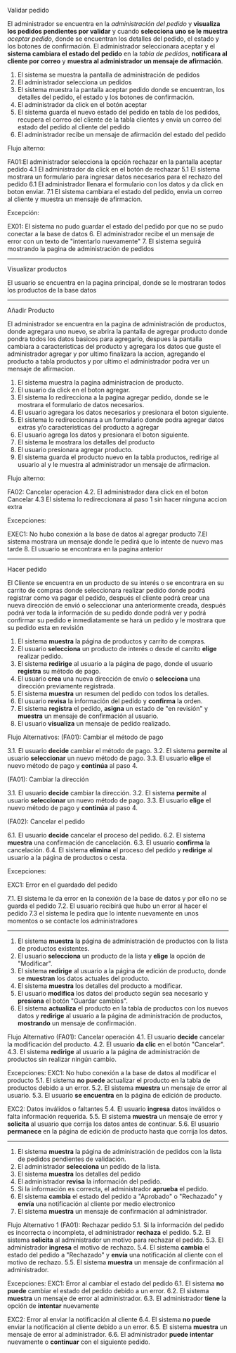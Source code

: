 Validar pedido

El administrador se encuentra en la *administración del pedido* y **visualiza los pedidos pendientes por validar** y cuando **selecciona uno se le muestra** *aceptar pedido*, donde se encuentran los detalles del pedido, el estado y los botones de confirmación. El administrador seleccionara aceptar y el **sistema cambiara el estado del pedido** en la *tabla de pedidos*, **notificara al cliente por correo** y **muestra al administrador un mensaje de afirmación**.

1. El sistema se muestra la pantalla de administración de pedidos
2. El administrador selecciona un pedidos
3. El sistema muestra la pantalla aceptar pedido donde se encuentran, los detalles del pedido, el estado y los botones de confirmación.
4. El administrador da click en el botón aceptar
5. El sistema guarda el nuevo estado del pedido en tabla de los pedidos, recupera el correo del cliente de la tabla clientes y envía un correo del estado del pedido al cliente del pedido
6. El administrador recibe un mensaje de afirmación del estado del pedido

Flujo alterno:

FA01:El administrador selecciona la opción rechazar en la pantalla aceptar pedido
	4.1 El administrador da click en el botón de rechazar
	5.1 El sistema mostrara un formulario para ingresar datos necesarios para el rechazo del pedido
	6.1 El administrador llenara el formulario con los datos y da click en boton enviar.
	7.1 El sistema cambiara el estado del pedido, envia un correo al cliente y muestra un mensaje de afirmacion.

Excepción:

EX01: El sistema no pudo guardar el estado del pedido por que no se pudo conectar a la base de datos
	6. El administrador recibe el un mensaje de error con un texto de "intentarlo nuevamente"
	7. El sistema seguirá mostrando la pagina de administración de pedidos

---
Visualizar productos

El usuario se encuentra en la pagina principal, donde se le mostraran todos los productos de la base datos


----
Añadir Producto

El administrador se encuentra en la pagina de administración de productos, donde agregara uno nuevo, se abrira la pantalla de agregar producto donde pondra todos los datos basicos para agregarlo, despues la pantalla cambiara a caracteristicas del producto y agregara los datos que guste el administrador agregar y por ultimo finalizara la accion, agregando el producto a tabla productos y por ultimo el administrador podra ver un mensaje de afirmacion.


1. El sistema muestra la pagina administracion de producto.
2. El usuario da click en el boton agregar.
3. El sistema lo redirecciona  a la pagina agregar pedido, donde se le mostrara el formulario de datos necesarios.
4. El usuario agregara los datos necesarios y presionara el boton siguiente.
5. El sistema lo redireccionara a un formulario donde podra agregar datos extras y/o caracteristicas del producto a agregar
6. El usuario agrega los datos y presionara el boton siguiente.
7. El sistema le mostrara los detalles del producto 
8. El usuario presionara agregar producto.
9. El sistema guarda el producto nuevo en la tabla productos, redirige al usuario al  y le muestra al administrador un mensaje de afirmacion.

Flujo alterno:

FA02: Cancelar operacion
	4.2. El administrador dara click en el boton Cancelar
	4.3 El sistema lo redireccionara al paso 1 sin hacer ninguna accion extra

Excepciones:

EXEC1: No hubo conexión a la base de datos al agregar producto
	7.El sistema mostrara un mensaje donde le pedirá que lo intente de nuevo mas tarde
	8. El usuario se encontrara en la pagina anterior

----
Hacer pedido

El Cliente se encuentra en un producto de su interés o se encontrara en su carrito de compras donde seleccionara realizar pedido donde podrá registrar como va pagar el pedido, después el cliente podrá crear una nueva dirección de envió o seleccionar una anteriormente creada, después podrá ver toda la información de su pedido donde podrá ver y podrá confirmar su pedido e inmediatamente se hará un pedido y le mostrara que su pedido esta en revisión

1. El sistema **muestra** la página de productos y carrito de compras.
2. El usuario **selecciona** un producto de interés o desde el carrito **elige** realizar pedido.
3. El sistema **redirige** al usuario a la página de pago, donde el usuario **registra** su método de pago.
4. El usuario **crea** una nueva dirección de envío o **selecciona** una dirección previamente registrada.
5. El sistema **muestra** un resumen del pedido con todos los detalles.
6. El usuario **revisa** la información del pedido y **confirma** la orden.
7. El sistema **registra** el pedido, **asigna** un estado de "en revisión" y **muestra** un mensaje de confirmación al usuario.
8. El usuario **visualiza** un mensaje de pedido realizado.

Flujo Alternativos:
(FA01): Cambiar el método de pago

3.1. El usuario **decide** cambiar el método de pago.
3.2. El sistema **permite** al usuario **seleccionar** un nuevo método de pago.
3.3. El usuario **elige** el nuevo método de pago y **continúa** al paso 4.

(FA01): Cambiar la dirección

3.1. El usuario **decide** cambiar la dirección.
3.2. El sistema **permite** al usuario **seleccionar** un nuevo método de pago.
3.3. El usuario **elige** el nuevo método de pago y **continúa** al paso 4.

(FA02): Cancelar el pedido

6.1. El usuario **decide** cancelar el proceso del pedido.
6.2. El sistema **muestra** una confirmación de cancelación.
6.3. El usuario **confirma** la cancelación.
6.4. El sistema **elimina** el proceso del pedido y **redirige** al usuario a la página de productos o cesta.

Excepciones:

EXC1: Error en el guardado del pedido

7.1. El sistema le da error en la conexión de la base de datos y por ello no se guarda el pedido
7.2. El usuario recibirá que hubo un error al hacer el pedido
7.3 el sistema le pedira que lo intente nuevamente en unos momentos o se contacte los administradores

____

1. El sistema **muestra** la página de administración de productos con la lista de productos existentes.
2. El usuario **selecciona** un producto de la lista y **elige** la opción de "Modificar".
3. El sistema **redirige** al usuario a la página de edición de producto, donde se **muestran** los datos actuales del producto.
4. El sistema **muestra** los detalles del producto a modificar.
5. El usuario **modifica** los datos del producto según sea necesario y **presiona** el botón "Guardar cambios".
6. El sistema **actualiza** el producto en la tabla de productos con los nuevos datos y **redirige** al usuario a la página de administración de productos, **mostrando** un mensaje de confirmación.

Flujo Alternativo (FA01): Cancelar operación 4.1. El usuario **decide** cancelar la modificación del producto. 4.2. El usuario **da clic** en el botón "Cancelar". 4.3. El sistema **redirige** al usuario a la página de administración de productos sin realizar ningún cambio.

Excepciones: EXC1: No hubo conexión a la base de datos al modificar el producto 5.1. El sistema **no puede** actualizar el producto en la tabla de productos debido a un error. 5.2. El sistema **muestra** un mensaje de error al usuario. 5.3. El usuario **se encuentra** en la página de edición de producto.

EXC2: Datos inválidos o faltantes 5.4. El usuario **ingresa** datos inválidos o falta información requerida. 5.5. El sistema **muestra** un mensaje de error y **solicita** al usuario que corrija los datos antes de continuar. 5.6. El usuario **permanece** en la página de edición de producto hasta que corrija los datos.

----

1. El sistema **muestra** la página de administración de pedidos con la lista de pedidos pendientes de validación.
2. El administrador **selecciona** un pedido de la lista.
3. El sistema **muestra** los detalles del pedido 
4. El administrador **revisa** la información del pedido.
5. Si la información es correcta, el administrador **aprueba** el pedido.
6. El sistema **cambia** el estado del pedido a "Aprobado" o "Rechazado" y **envía** una notificación al cliente por medio electronico
7. El sistema **muestra** un mensaje de confirmación al administrador.

Flujo Alternativo 1 (FA01): Rechazar pedido 5.1. Si la información del pedido es incorrecta o incompleta, el administrador **rechaza** el pedido. 5.2. El sistema **solicita** al administrador un motivo para rechazar el pedido. 5.3. El administrador **ingresa** el motivo de rechazo. 5.4. El sistema **cambia** el estado del pedido a "Rechazado" y **envía** una notificación al cliente con el motivo de rechazo. 5.5. El sistema **muestra** un mensaje de confirmación al administrador.


Excepciones: EXC1: Error al cambiar el estado del pedido 
6.1. El sistema **no puede** cambiar el estado del pedido debido a un error. 
6.2. El sistema **muestra** un mensaje de error al administrador. 
6.3. El administrador **tiene** la opción de **intentar** nuevamente

EXC2: Error al enviar la notificación al cliente 6.4. 
El sistema **no puede** enviar la notificación al cliente debido a un error. 
6.5. El sistema **muestra** un mensaje de error al administrador. 
6.6. El administrador **puede** **intentar** nuevamente o **continuar** con el siguiente pedido.